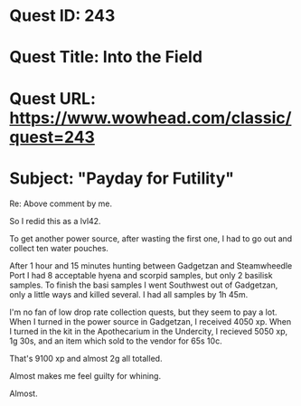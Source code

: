 # Quest ID: 243
# Quest Title: Into the Field
# Quest URL: https://www.wowhead.com/classic/quest=243
# Subject: "Payday for Futility"
Re: Above comment by me.

So I redid this as a lvl42.

To get another power source, after wasting the first one, I had to go out and collect ten water pouches.

After 1 hour and 15 minutes hunting between Gadgetzan and Steamwheedle Port I had 8 acceptable hyena and scorpid samples, but only 2 basilisk samples. To finish the basi samples I went Southwest out of Gadgetzan, only a little ways and killed several. I had all samples by 1h 45m.

I'm no fan of low drop rate collection quests, but they seem to pay a lot. When I turned in the power source in Gadgetzan, I received 4050 xp. When I turned in the kit in the Apothecarium in the Undercity, I recieved 5050 xp, 1g 30s, and an item which sold to the vendor for 65s 10c.

That's 9100 xp and almost 2g all totalled.

Almost makes me feel guilty for whining.

Almost.